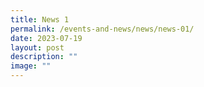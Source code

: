 ```yaml
---
title: News 1
permalink: /events-and-news/news/news-01/
date: 2023-07-19
layout: post
description: ""
image: ""
---
```

